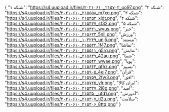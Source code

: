 {
  "شبکه ۱": "https://s4.uupload.ir/files/۲۰۲۱۰۶۱۰_۲۱۵۷۰۲_uo97.png",
  "شبکه ۲": "https://s4.uupload.ir/files/۲۰۲۱۰۶۱۰_۲۱۵۵۵۸_m7xq.png",
  "شبکه ۳": "https://s4.uupload.ir/files/۲۰۲۱۰۶۱۰_۲۱۵۴۵۴_xjdt.png",
  "شبکه ۴": "https://s4.uupload.ir/files/۲۰۲۱۰۶۱۰_۲۱۵۴۳۷_sf32.png",
  "شبکه ۵": "https://s4.uupload.ir/files/۲۰۲۱۰۶۱۰_۲۱۵۴۲۱_wvus.png",
  "خبر": "https://s4.uupload.ir/files/۲۰۲۱۰۶۱۰_۲۱۵۶۲۳_5nil.png",
  "ورزش": "https://s4.uupload.ir/files/۲۰۲۱۰۶۱۰_۱۰۳۲۴۹_unj5.png",
  "مستند": "https://s4.uupload.ir/files/۲۰۲۱۰۶۱۰_۲۱۵۵۲۲_1f47.png",
  "تماشا": "https://s4.uupload.ir/files/۲۰۲۱۰۶۱۰_۲۱۵۵۱۱_g5rq.png",
  "نمایش": "https://s4.uupload.ir/files/۲۰۲۱۰۶۱۰_۲۱۵۸۴۹_42au.png",
  "شما": "https://s4.uupload.ir/files/۲۰۲۱۰۶۱۰_۲۱۵۵۴۲_wwae.png",
  "پویا": "https://s4.uupload.ir/files/۲۰۲۱۰۶۱۰_۲۱۵۶۴۴_qfhz.png",
  "نسیم": "https://s4.uupload.ir/files/۲۰۲۱۰۶۱۰_۲۱۵۹۰۵_4ej7.png",
  "قرآن": "https://s4.uupload.ir/files/۲۰۲۱۰۶۱۰_۲۱۵۷۵۹_2fw3.png",
  "افق": "https://s4.uupload.ir/files/۲۰۲۱۰۶۱۰_۲۱۵۷۲۵_ylr.png",
  "ایران کالا": "https://s4.uupload.ir/files/۲۰۲۱۰۶۱۰_۲۱۵۳۲۷_2i8g.png",
  "امید": "https://s4.uupload.ir/files/۲۰۲۱۰۶۱۰_۲۱۵۳۵۰_ufd1.png",
  "آموزش": "https://s4.uupload.ir/files/۲۰۲۱۰۶۱۰_۲۱۵۳۰۷_ti2u.png",
  "سلامت": "https://s4.uupload.ir/files/۲۰۲۱۰۶۱۰_۲۱۵۴۰۶_8ttq.png"
}
